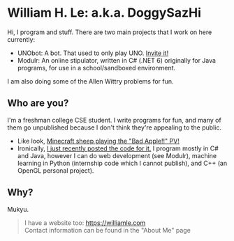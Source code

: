 # William H. Le: a.k.a. DoggySazHi

Hi, I program and stuff. There are two main projects that I work on here currently:
- UNObot: A bot. That used to only play UNO. [Invite it!](https://invite-unobot.williamle.com)
- Modulr: An online stipulator, written in C# (.NET 6) originally for Java programs, for use in a school/sandboxed environment.

I am also doing some of the Allen Wittry problems for fun.

## Who are you?
I'm a freshman college CSE student. I write programs for fun, and many of them go unpublished because I don't think they're appealing to the public.
- Like look, [Minecraft sheep playing the "Bad Apple!!" PV!](https://williamle.com/staticstuff/Bad_Apple_Demo.mp4)
- Ironically, [I just recently posted the code for it.](https://github.com/DoggySazHi/RCONHelper)
I program mostly in C# and Java, however I can do web development (see Modulr), machine learning in Python (internship code which I cannot publish), and C++ (an OpenGL personal project).

## Why?
Mukyu.
> I have a website too: https://williamle.com  
> Contact information can be found in the "About Me" page
<!--
*i also like playing touhou*
neko miko reimu ai shiteru
neko miko reimu nani shiteru
neko miko reimu stop reading this
-->
